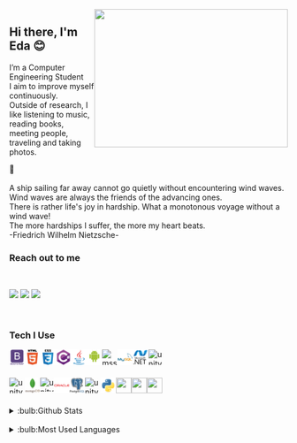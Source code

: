 
<img src="https://media.giphy.com/media/VhLes6jbgrKSBkjSPM/giphy.gif" align="right" width="350" height="250">

## Hi there, I'm Eda :blush: 
I’m a Computer Engineering Student
<br/>
I aim to improve myself continuously.
<br/>
Outside of research, I like listening to music, reading books, meeting people, traveling and taking photos.

🌱  
<br/>
A ship sailing far away cannot go quietly without encountering wind waves. 
<br/>
Wind waves are always the friends of the advancing ones.
<br/>
There is rather life's joy in hardship. What a monotonous voyage without a wind wave! 
<br/>
The more hardships I suffer, the more my heart beats. 
<br/>
-Friedrich Wilhelm Nietzsche-

### Reach out to me
<br/>

[<img  width="22" src="https://unpkg.com/simple-icons@v5/icons/linkedin.svg" />][linkedin]
[<img  width="22" src="https://unpkg.com/simple-icons@v5/icons/youtube.svg" />][youtube]
[<img  width="22" src="https://unpkg.com/simple-icons@v5/icons/medium.svg" />][medium]


<br/>

### Tech I Use

<img align="left" src="https://raw.githubusercontent.com/devicons/devicon/master/icons/bootstrap/bootstrap-plain-wordmark.svg" width="28" height="28">
<img align="left" src="https://raw.githubusercontent.com/devicons/devicon/master/icons/html5/html5-original-wordmark.svg" alt="html5" width="28" height="28">
<img align="left" src="https://raw.githubusercontent.com/devicons/devicon/master/icons/css3/css3-original-wordmark.svg" alt="css3" width="28" height="28">
<img align="left" src="https://raw.githubusercontent.com/devicons/devicon/master/icons/csharp/csharp-original.svg" alt="csharp" width="28" height="28">
<img align="left" src="https://raw.githubusercontent.com/devicons/devicon/master/icons/java/java-original.svg" alt="java" width="28" height="28">
<img align="left" src="https://raw.githubusercontent.com/devicons/devicon/master/icons/android/android-original-wordmark.svg" alt="android" width="28" height="28">
<img align="left" src="https://www.svgrepo.com/show/303229/microsoft-sql-server-logo.svg" alt="mssql" width="28" height="28"/>
<img align="left" src="https://raw.githubusercontent.com/devicons/devicon/master/icons/mysql/mysql-original-wordmark.svg" alt="mysql" width="28" height="28">
<img align="left" src="https://raw.githubusercontent.com/devicons/devicon/master/icons/dot-net/dot-net-original-wordmark.svg" alt="unity" width="28" height="28">
<img align="left" src="https://www.vectorlogo.zone/logos/firebase/firebase-icon.svg" alt="unity" width="28" height="28">
<br/>
<br/>
<br/>
<img align="left" src="https://www.vectorlogo.zone/logos/git-scm/git-scm-icon.svg" alt="unity" width="28" height="28">
<img align="left" src="https://raw.githubusercontent.com/devicons/devicon/master/icons/mongodb/mongodb-original-wordmark.svg" alt="unity" width="28" height="28">
<img align="left" src="https://www.vectorlogo.zone/logos/opencv/opencv-icon.svg" alt="unity" width="25" height="25">
<img align="left" src="https://raw.githubusercontent.com/devicons/devicon/master/icons/oracle/oracle-original.svg" alt="unity" width="28" height="28">
<img align="left" src="https://raw.githubusercontent.com/devicons/devicon/master/icons/postgresql/postgresql-original-wordmark.svg" alt="unity" width="28" height="28">
<img align="left" src="https://www.vectorlogo.zone/logos/getpostman/getpostman-icon.svg" alt="unity" width="28" height="28">
<img align="left" src="https://raw.githubusercontent.com/devicons/devicon/master/icons/python/python-original.svg" width="28" height="28">
<img align="left" src="https://upload.wikimedia.org/wikipedia/commons/0/05/Scikit_learn_logo_small.svg" width="28" height="28">
<img align="left" src="https://www.vectorlogo.zone/logos/springio/springio-icon.svg" width="28" height="28">
<img align="left" src="https://www.vectorlogo.zone/logos/tensorflow/tensorflow-icon.svg" width="28" height="28">




<br/>
<br/>
<br/>

<details>
 <summary>:bulb:Github Stats</summary>
 <img src="https://github-readme-stats.vercel.app/api?username=edakass&&theme=radical">
</details>

<br/>

<details>
 <summary>:bulb:Most Used Languages</summary>
 <img src="https://github-readme-stats.vercel.app/api/top-langs/?username=edakass&layout=compact">
</details>

[linkedin]:https://www.linkedin.com/in/eda-ka%C5%9F-289943180/
[medium]:https://medium.com/@bornthiseda
[youtube]:https://www.youtube.com/channel/UCcL288xeuXnGSx1QFw4Wuwg?view_as=subscriber
